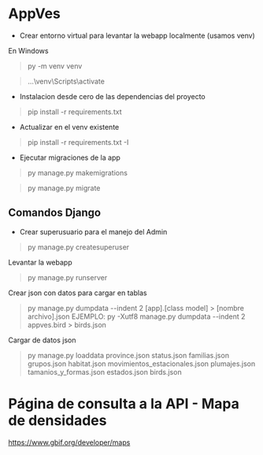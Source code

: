 # AppVes

- Crear entorno virtual para levantar la webapp localmente (usamos venv)

En Windows

> py -m venv venv

> ...\venv\Scripts\activate

- Instalacion desde cero de las dependencias del proyecto

> pip install -r requirements.txt

- Actualizar en el venv existente

> pip install -r requirements.txt -I

- Ejecutar migraciones de la app

> py manage.py makemigrations

> py manage.py migrate

## Comandos Django

- Crear superusuario para el manejo del Admin

> py manage.py createsuperuser

Levantar la webapp

> py manage.py runserver

Crear json con datos para cargar en tablas

> py manage.py dumpdata --indent 2 [app].[class model] > [nombre archivo].json
> EJEMPLO: py -Xutf8 manage.py dumpdata --indent 2 appves.bird > birds.json

Cargar de datos json

> py manage.py loaddata province.json status.json familias.json grupos.json habitat.json movimientos_estacionales.json plumajes.json tamanios_y_formas.json estados.json birds.json

# Página de consulta a la API - Mapa de densidades

https://www.gbif.org/developer/maps